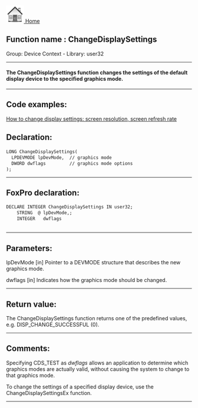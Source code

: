 [<img src="../../images/home.png"> Home ](https://github.com/VFPX/Win32API)  

## Function name : ChangeDisplaySettings
Group: Device Context - Library: user32    
***  


#### The ChangeDisplaySettings function changes the settings of the default display device to the specified graphics mode. 
***  


## Code examples:
[How to change display settings: screen resolution, screen refresh rate](../../samples/sample_374.md)  

## Declaration:
```foxpro  
LONG ChangeDisplaySettings(
  LPDEVMODE lpDevMode,  // graphics mode
  DWORD dwflags         // graphics mode options
);  
```  
***  


## FoxPro declaration:
```foxpro  
DECLARE INTEGER ChangeDisplaySettings IN user32;
	STRING  @ lpDevMode,;
	INTEGER   dwflags
  
```  
***  


## Parameters:
lpDevMode 
[in] Pointer to a DEVMODE structure that describes the new graphics mode.

dwflags 
[in] Indicates how the graphics mode should be changed.  
***  


## Return value:
The ChangeDisplaySettings function returns one of the predefined values, e.g. DISP_CHANGE_SUCCESSFUL (0).  
***  


## Comments:
Specifying CDS_TEST as <Em>dwflags</Em> allows an application to determine which graphics modes are actually valid, without causing the system to change to that graphics mode.  
  
To change the settings of a specified display device, use the ChangeDisplaySettingsEx function.  
  
***  

